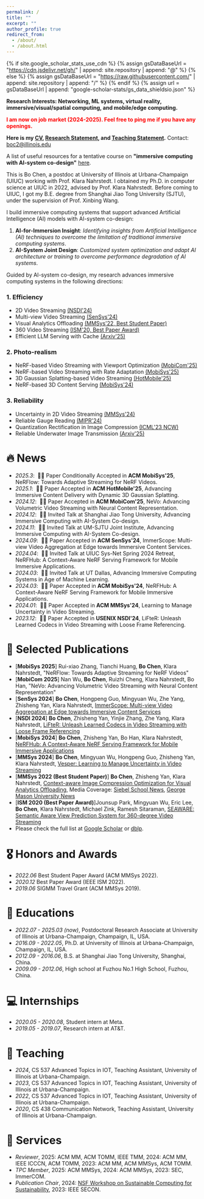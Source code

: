```yaml
---
permalink: /
title: ""
excerpt: ""
author_profile: true
redirect_from: 
  - /about/
  - /about.html
---
```


{% if site.google_scholar_stats_use_cdn %}
{% assign gsDataBaseUrl = "https://cdn.jsdelivr.net/gh/" | append: site.repository | append: "@" %}
{% else %}
{% assign gsDataBaseUrl = "https://raw.githubusercontent.com/" | append: site.repository | append: "/" %}
{% endif %}
{% assign url = gsDataBaseUrl | append: "google-scholar-stats/gs_data_shieldsio.json" %}

<span class='anchor' id='about-me'></span>

**Research Interests: Networking, ML systems, virtual reality, immersive/visual/spatial computing, and mobile/edge computing.**

<span style="color: red; font-weight: bold;">I am now on job market (2024-2025). Feel free to ping me if you have any openings.</span>

**Here is my [CV](images/CV.pdf), [Research Statement](images/research-statement.pdf), and [Teaching Statement](images/teaching-statement.pdf).** Contact: boc2@illinois.edu

A list of useful resources for a tentative course on **"immersive computing with AI-system co-design"** [here](/resources/).

This is Bo Chen, a postdoc at University of Illinois at Urbana-Champaign (UIUC) working with Prof. Klara Nahrstedt. I obtained my Ph.D. in computer science at UIUC in 2022, advised by Prof. Klara Nahrstedt. Before coming to UIUC, I got my B.E. degree from Shanghai Jiao Tong University (SJTU), under the supervision of Prof. Xinbing Wang.

I build immersive computing systems that support advanced Artificial Intelligence (AI) models with AI-system co-design:

1. **AI-for-Immersion Insight**: *Identifying insights from Artificial Intelligence (AI) techniques to overcome the limitation of traditional immersive computing systems*.
2. **AI-System Joint Design**: *Customized system optimization and adapt AI architecture or training to overcome performance degradation of AI systems*.

Guided by AI-system co-design, my research advances immersive computing systems in the following directions:

### **1. Efficiency**
- 2D Video Streaming [(NSDI'24)](https://www.usenix.org/system/files/nsdi24-chen-bo.pdf)  
- Multi-view Video Streaming [(SenSys'24)](https://dl.acm.org/doi/10.1145/3666025.3699324)  
- Visual Analytics Offloading [(MMSys'22, Best Student Paper)](https://dl.acm.org/doi/10.1145/3524273.3528178)  
- 360 Video Streaming [(ISM'20, Best Paper Award)](https://ieeexplore.ieee.org/document/9327920)  
- Efficient LLM Serving with Cache [(Arxiv'25)](https://arxiv.org/pdf/2502.20587)  

### **2. Photo-realism**
- NeRF-based Video Streaming with Viewport Optimization [(MobiCom'25)](https://www.sigmobile.org/mobicom/2025/cfp.html)  
- NeRF-based Video Streaming with Rate Adaptation [(MobiSys'25)](https://www.sigmobile.org/mobisys/2025/)  
- 3D Gaussian Splatting-based Video Streaming [(HotMobile'25)](https://hotmobile.org/2025/)  
- NeRF-based 3D Content Serving [(MobiSys'24)](https://dl.acm.org/doi/pdf/10.1145/3643832.3661879)  

### **3. Reliability**
- Uncertainty in 2D Video Streaming [(MMSys'24)](https://dl.acm.org/doi/10.1145/3625468.3647621)  
- Reliable Gauge Reading [(MIPR'24)](https://ieeexplore.ieee.org/document/10707806)  
- Quantization Rectification in Image Compression [(ICML'23 NCW)](https://arxiv.org/pdf/2403.17236)  
- Reliable Underwater Image Transmission [(Arxiv'25)](https://arxiv.org/pdf/2502.10891)  


# 🔥 News
- *2025.3*: &nbsp;🎉🎉 Paper Conditionally Accepted in **ACM MobiSys'25**, NeRFlow: Towards Adaptive Streaming for NeRF Videos.
- *2025.1*: &nbsp;🎉🎉 Paper Accepted in **ACM HotMobile'25**, Advancing Immersive Content Delivery with Dynamic 3D Gaussian Splatting.
- *2024.12*: &nbsp;🎉🎉 Paper Accepted in **ACM MobiCom'25**, NeVo: Advancing Volumetric Video Streaming with Neural Content Representation.
- *2024.12*: &nbsp;🎉🎉 Invited Talk at Shanghai Jiao Tong University, Advancing Immersive Computing with AI-System Co-design.
- *2024.11*: &nbsp;🎉🎉 Invited Talk at UM-SJTU Joint Institute, Advancing Immersive Computing with AI-System Co-design.
- *2024.09*: &nbsp;🎉🎉 Paper Accepted in **ACM SenSys'24**, ImmerScope: Multi-view Video Aggregation at Edge towards Immersive Content Services.
- *2024.04*: &nbsp;🎉🎉 Invited Talk at UIUC Sys-Net Spring 2024 Retreat, NeRFHub: A Context-Aware NeRF Serving Framework for Mobile Immersive Applications.
- *2024.03*: &nbsp;🎉🎉 Invited Talk at UT Dallas, Advancing Immersive Computing Systems in Age of Machine Learning.
- *2024.03*: &nbsp;🎉🎉 Paper Accepted in **ACM MobiSys'24**, NeRFHub: A Context-Aware NeRF Serving Framework for Mobile Immersive Applications.
- *2024.01*: &nbsp;🎉🎉 Paper Accepted in **ACM MMSys'24**, Learning to Manage Uncertainty in Video Streaming.
- *2023.12*: &nbsp;🎉🎉 Paper Accepted in **USENIX NSDI'24**, LiFteR: Unleash Learned Codecs in Video Streaming with Loose Frame Referencing.

# 📝 Selected Publications 

<!-- <div class='paper-box'><div class='paper-box-image'><div><div class="badge">CVPR 2016</div><img src='images/500x300.png' alt="sym" width="100%"></div></div>
<div class='paper-box-text' markdown="1">

[Deep Residual Learning for Image Recognition](https://openaccess.thecvf.com/content_cvpr_2016/papers/He_Deep_Residual_Learning_CVPR_2016_paper.pdf)

**Kaiming He**, Xiangyu Zhang, Shaoqing Ren, Jian Sun

[**Project**](https://scholar.google.com/citations?view_op=view_citation&hl=zh-CN&user=DhtAFkwAAAAJ&citation_for_view=DhtAFkwAAAAJ:ALROH1vI_8AC) <strong><span class='show_paper_citations' data='DhtAFkwAAAAJ:ALROH1vI_8AC'></span></strong>
- Lorem ipsum dolor sit amet, consectetur adipiscing elit. Vivamus ornare aliquet ipsum, ac tempus justo dapibus sit amet. 
</div>
</div> -->

- [**MobiSys 2025**] Rui-xiao Zhang, Tianchi Huang, **Bo Chen**, Klara Nahrstedt, "NeRFlow: Towards Adaptive Streaming for NeRF Videos"
- [**MobiCom 2025**] Nan Wu, **Bo Chen**, Ruizhi Cheng, Klara Nahrstedt, Bo Han, "NeVo: Advancing Volumetric Video Streaming with Neural Content Representation"
- [**SenSys 2024**] **Bo Chen**, Hongpeng Guo, Mingyuan Wu, Zhe Yang, Zhisheng Yan, Klara Nahrstedt, [ImmerScope: Multi-view Video Aggregation at Edge towards Immersive Content Services](https://dl.acm.org/doi/10.1145/3666025.3699324)
- [**NSDI 2024**] **Bo Chen**, Zhisheng Yan, Yinjie Zhang, Zhe Yang, Klara Nahrstedt, [LiFteR: Unleash Learned Codecs in Video Streaming with Loose Frame Referencing](https://www.usenix.org/system/files/nsdi24-chen-bo.pdf)
- [**MobiSys 2024**] **Bo Chen**, Zhisheng Yan, Bo Han, Klara Nahrstedt, [NeRFHub: A Context-Aware NeRF Serving Framework for Mobile Immersive Applications](https://dl.acm.org/doi/pdf/10.1145/3643832.3661879)
- [**MMSys 2024**] **Bo Chen**, Mingyuan Wu, Hongpeng Guo, Zhisheng Yan, Klara Nahrstedt, [Vesper: Learning to Manage Uncertainty in Video Streaming](https://dl.acm.org/doi/10.1145/3625468.3647621)
- [**MMSys 2022 (Best Student Paper)**] **Bo Chen**, Zhisheng Yan, Klara Nahrstedt, [Context-aware Image Compression Optimization for Visual Analytics Offloading](https://dl.acm.org/doi/10.1145/3524273.3528178), Media Coverage: [Siebel School News](https://siebelschool.illinois.edu/news/alumnus-bo-chen-wins-best-student-paper-award-from-acm-multimedia-systems-2022), [George Mason University News](https://www.gmu.edu/news/2022-11/zhisheng-yan-nabs-best-student-paper-award)
- [**ISM 2020 (Best Paper Award)**]Jounsup Park, Mingyuan Wu, Eric Lee, **Bo Chen**, Klara Nahrstedt, Michael Zink, Ramesh Sitaraman, [SEAWARE: Semantic Aware View Prediction System for 360-degree Video Streaming](https://ieeexplore.ieee.org/document/9327920)
- Please check the full list at [Google Scholar](https://scholar.google.com/citations?user=E8mxs2UAAAAJ) or [dblp](https://dblp.org/pid/89/5615-25.html).


# 🎖 Honors and Awards
- *2022.06* Best Student Paper Award (ACM MMSys 2022).
- *2020.12* Best Paper Award (IEEE ISM 2022).
- *2019.06* SIGMM Travel Grant (ACM MMSys 2019).
 

# 📖 Educations
- *2022.07 - 2025.03 (now)*, Postdoctoral Research Associate at University of Illinois at Urbana-Champaign, Champaign, IL, USA.
- *2016.09 - 2022.05*, Ph.D. at University of Illinois at Urbana-Champaign, Champaign, IL, USA.
- *2012.09 - 2016.06*, B.S. at Shanghai Jiao Tong University, Shanghai, China.
- *2009.09 - 2012.06*, High school at Fuzhou No.1 High School, Fuzhou, China.


# 💻 Internships
- *2020.05 - 2020.08*, Student intern at Meta.
- *2019.05 - 2019.07*, Research intern at AT&T.


# 📖 Teaching
- *2024*, CS 537 Advanced Topics in IOT, Teaching Assistant, University of Illinois at Urbana-Champaign.
- *2023*, CS 537 Advanced Topics in IOT, Teaching Assistant, University of Illinois at Urbana-Champaign.
- *2022*, CS 537 Advanced Topics in IOT, Teaching Assistant, University of Illinois at Urbana-Champaign.
- *2020*, CS 438 Communication Network, Teaching Assistant, University of Illinois at Urbana-Champaign.


# 💬 Services
- *Reviewer*, 2025: ACM MM, ACM TOMM, IEEE TMM, 2024: ACM MM, IEEE ICCCN, ACM TOMM, 2023: ACM MM, ACM MMSys, ACM TOMM. 
- *TPC Member*, 2025: ACM MMSys, 2024: ACM MMSys, 2023: SEC, ImmerCOM.
- *Publication Chair*, 2024: [NSF Workshop on Sustainable Computing for Sustainability](https://edas.info/web/nsf-wscs24/index.html), 2023: IEEE SECON. 
